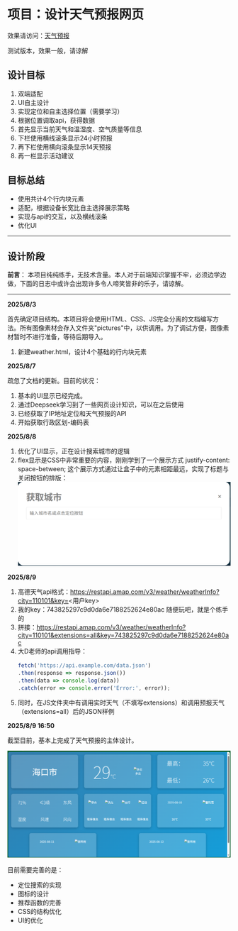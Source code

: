 # 项目：设计天气预报网页

效果请访问：[天气预报](https://woodrose233.github.io/weather-forecast/weather)

测试版本，效果一般，请谅解

## 设计目标
1. 双端适配
2. UI自主设计
3. 实现定位和自主选择位置（需要学习）
4. 根据位置调取api，获得数据
5. 首先显示当前天气和温湿度、空气质量等信息
6. 下栏使用横线滚条显示24小时预报
7. 再下栏使用横向滚条显示14天预报
8. 再一栏显示活动建议

## 目标总结
+ 使用共计4个行内块元素
+ 适配，根据设备长宽比自主选择展示策略
+ 实现与api的交互，以及横线滚条
+ 优化UI

---

## 设计阶段

**前言**： 本项目纯纯练手，无技术含量。本人对于前端知识掌握不牢，必须边学边做，下面的日志中或许会出现许多令人啼笑皆非的乐子，请谅解。

---
**2025/8/3**

首先确定项目结构。本项目将会使用HTML、CSS、JS完全分离的文档编写方法。所有图像素材会存入文件夹"pictures"中，以供调用。为了调试方便，图像素材暂时不进行准备，等待后期导入。

1. 新建weather.html，设计4个基础的行内块元素

**2025/8/7**

疏忽了文档的更新。目前的状况：
1. 基本的UI显示已经完成。
2. 通过Deepseek学习到了一些网页设计知识，可以在之后使用
3. 已经获取了IP地址定位和天气预报的API
4. 开始获取行政区划-编码表

**2025/8/8**
1. 优化了UI显示，正在设计搜索城市的逻辑
2. flex显示是CSS中非常重要的内容，刚刚学到了一个展示方式 justify-content: space-between;
这个展示方式通过让盒子中的元素相距最远，实现了标题与关闭按钮的排版：
![alt text](noteImages\note1_space_between.png)

**2025/8/9**
1. 高德天气api格式：https://restapi.amap.com/v3/weather/weatherInfo?city=110101&key=<用户key>
2. 我的key：743825297c9d0da6e7188252624e80ac 随便玩吧，就是个练手的
3. 拼接：https://restapi.amap.com/v3/weather/weatherInfo?city=110101&extensions=all&key=743825297c9d0da6e7188252624e80ac
4. 大D老师的api调用指导：
    ```JavaScript
    fetch('https://api.example.com/data.json')
    .then(response => response.json())
    .then(data => console.log(data))
    .catch(error => console.error('Error:', error));
    ```
5. 同时，在JS文件夹中有调用实时天气（不填写extensions）和调用预报天气（extensions=all）后的JSON样例

**2025/8/9 16:50**

截至目前，基本上完成了天气预报的主体设计。

![alt text](noteImages\note2_web_example.png)

目前需要完善的是：
+ 定位搜索的实现
+ 图标的设计
+ 推荐函数的完善
+ CSS的结构优化
+ UI的优化
